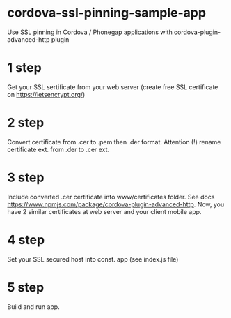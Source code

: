 # cordova-ssl-pinning-sample-app
Use SSL pinning in Cordova / Phonegap applications with cordova-plugin-advanced-http plugin

# 1 step
Get your SSL sertificate from your web server (create free SSL certificate on https://letsencrypt.org/)

# 2 step 
Convert certificate from .cer to .pem then .der format. Attention (!) rename certificate ext. from .der to .cer ext.

# 3 step 
Include converted .cer certificate into www/certificates folder. See docs https://www.npmjs.com/package/cordova-plugin-advanced-http. 
Now, you have 2 similar certificates at web server and your client mobile app.

# 4 step 
Set your SSL secured host into const. app (see index.js file)

# 5 step
Build and run app.